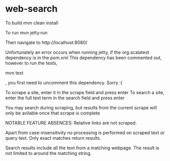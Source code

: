 # web-search

To build
mvn clean install

To run
mvn jetty:run

Then navigate to
http://localhost:8080/

Unfortunately an error occurs when running jetty, if the org.scalatest dependency is in the pom.xml
This dependency has been commented out, however to run the tests,

mvn test

, you first need to uncomment this dependency. Sorry :(

To scrape a site, enter it in the scrape field and press enter
To search a site, enter the full text term in the search field and press enter

You may search during scraping, but results from the current scrape will only
be avilable once that scrape is complete

NOTABLE FEATURE ABSENCES:
Relative links are not scraped.

Apart from case-insensitivity no processing is performed on scraped text or query text. Only exact matches return results.

Search results include all the text from a matching webpage. The result is not limited to around the matching string.